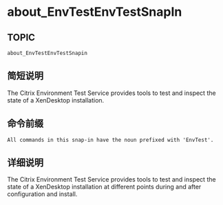 # about_EnvTestEnvTestSnapIn

## TOPIC

    about_EnvTestEnvTestSnapin 
    

## 简短说明

The Citrix Environment Test Service provides tools to test and inspect the state of a XenDesktop installation.

## 命令前缀

    All commands in this snap-in have the noun prefixed with 'EnvTest'. 
    

## 详细说明

The Citrix Environment Test Service provides tools to test and inspect the state of a XenDesktop installation at different points during and after configuration and install.